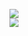 [![](https://img.shields.io/badge/Made%20With-Github%20Spray-lightgrey.svg?style=for-the-badge&logo=github)](https://github.com/Annihil/github-spray#220)  
[![](https://i.imgur.com/2DrTn0Z.gif)](https://github.com/Annihil/github-spray)
